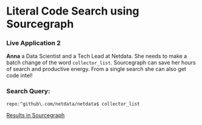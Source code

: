 # Literal Code Search using Sourcegraph


### Live Application 2

**Anna** a Data Scientist and a Tech Lead at Netdata. She needs to make a batch change of the word `collector_list`. Sourcegraph can save her hours of search and productive energy. From a single search she can also get code intel!

### Search Query:
`repo:^github\.com/netdata/netdata$ collector_list  `

[Results in Sourcegraph
](https://sourcegraph.com/search?q=context:global+repo:%5Egithub%5C.com/netdata/netdata%24+collector_list+&patternType=literal)